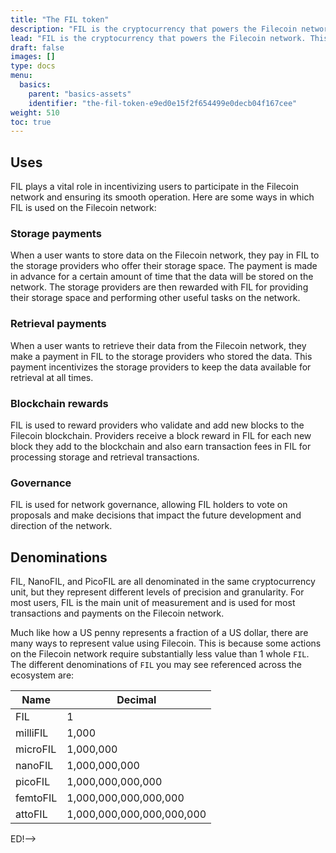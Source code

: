 ```yaml
---
title: "The FIL token"
description: "FIL is the cryptocurrency that powers the Filecoin network. This page explains what FIL is and how it can be used."
lead: "FIL is the cryptocurrency that powers the Filecoin network. This page explains what FIL is, how it can be used, and it's denominations."
draft: false
images: []
type: docs
menu:
  basics:
    parent: "basics-assets"
    identifier: "the-fil-token-e9ed0e15f2f654499e0decb04f167cee"
weight: 510
toc: true
---
```


## Uses

FIL plays a vital role in incentivizing users to participate in the Filecoin network and ensuring its smooth operation. Here are some ways in which FIL is used on the Filecoin network:

### Storage payments

When a user wants to store data on the Filecoin network, they pay in FIL to the storage providers who offer their storage space. The payment is made in advance for a certain amount of time that the data will be stored on the network. The storage providers are then rewarded with FIL for providing their storage space and performing other useful tasks on the network.

### Retrieval payments

When a user wants to retrieve their data from the Filecoin network, they make a payment in FIL to the storage providers who stored the data. This payment incentivizes the storage providers to keep the data available for retrieval at all times.

### Blockchain rewards

FIL is used to reward providers who validate and add new blocks to the Filecoin blockchain. Providers receive a block reward in FIL for each new block they add to the blockchain and also earn transaction fees in FIL for processing storage and retrieval transactions.

### Governance

FIL is used for network governance, allowing FIL holders to vote on proposals and make decisions that impact the future development and direction of the network.

## Denominations

FIL, NanoFIL, and PicoFIL are all denominated in the same cryptocurrency unit, but they represent different levels of precision and granularity. For most users, FIL is the main unit of measurement and is used for most transactions and payments on the Filecoin network.

Much like how a US penny represents a fraction of a US dollar, there are many ways to represent value using Filecoin. This is because some actions on the Filecoin network require substantially less value than 1 whole `FIL`. The different denominations of `FIL` you may see referenced across the ecosystem are:

| Name     | Decimal             |
| -------- | ------------------- |
| FIL      | 1                   |
| milliFIL | 1,000                |
| microFIL | 1,000,000             |
| nanoFIL  | 1,000,000,000          |
| picoFIL  | 1,000,000,000,000       |
| femtoFIL | 1,000,000,000,000,000    |
| attoFIL  | 1,000,000,000,000,000,000 |
ED!-->